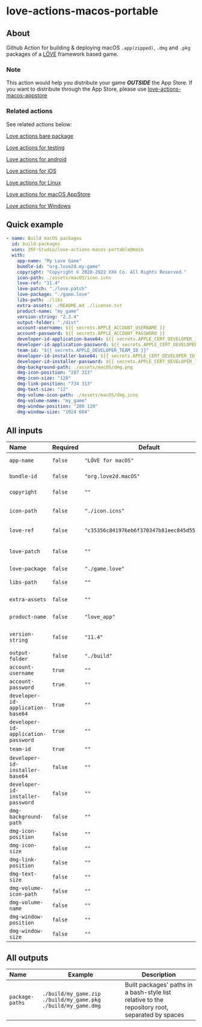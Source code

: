 # love-actions-macos-portable

## About

Github Action for building & deploying macOS `.app(zipped)`, `.dmg` and `.pkg` packages of a [LÖVE](https://love2d.org/) framework based game.

### Note

This action would help you distribute your game ***OUTSIDE*** the App Store.
If you want to distribute through the App Store, please use [love-actions-macos-appstore](https://github.com/marketplace/actions/love-actions-for-macos-appstore)

### Related actions

See related actions below:

[Love actions bare package](https://github.com/marketplace/actions/love-actions-bare-package)

[Love actions for testing](https://github.com/marketplace/actions/love-actions-for-testing)

[Love actions for android](https://github.com/marketplace/actions/love-actions-for-android)

[Love actions for iOS](https://github.com/marketplace/actions/love-actions-for-ios)

[Love actions for Linux](https://github.com/marketplace/actions/love-actions-for-linux)

[Love actions for macOS AppStore](https://github.com/marketplace/actions/love-actions-for-macos-appstore)

[Love actions for Windows](https://github.com/marketplace/actions/love-actions-for-windows)

## Quick example

```yaml
- name: Build macOS packages
  id: build-packages
  uses: 26F-Studio/love-actions-macos-portable@main
  with:
    app-name: "My Love Game"
    bundle-id: "org.love2d.my-game"
    copyright: "Copyright © 2020-2022 XXX Co. All Rights Reserved."
    icon-path: ./assets/macOS/icon.icns
    love-ref: "11.4"
    love-patch: "./love.patch"
    love-package: "./game.love"
    libs-path: ./libs
    extra-assets: ./README.md ./license.txt
    product-name: "my_game"
    version-string: "2.3.4"
    output-folder: "./dist"
    account-username: ${{ secrets.APPLE_ACCOUNT_USERNAME }}
    account-password: ${{ secrets.APPLE_ACCOUNT_PASSWORD }}
    developer-id-application-base64: ${{ secrets.APPLE_CERT_DEVELOPER_ID_APPLICATION }}
    developer-id-application-password: ${{ secrets.APPLE_CERT_DEVELOPER_ID_APPLICATION_PWD }}
    team-id: "${{ secrets.APPLE_DEVELOPER_TEAM_ID }}"
    developer-id-installer-base64: ${{ secrets.APPLE_CERT_DEVELOPER_ID_INSTALLER }}
    developer-id-installer-password: ${{ secrets.APPLE_CERT_DEVELOPER_ID_INSTALLER_PWD }}
    dmg-background-path: ./assets/macOS/dmg.png
    dmg-icon-position: "287 313"
    dmg-icon-size: "128"
    dmg-link-position: "734 313"
    dmg-text-size: "12"
    dmg-volume-icon-path: ./assets/macOS/dmg.icns
    dmg-volume-name: "my_game"
    dmg-window-position: "200 120"
    dmg-window-size: "1024 604"
```

## All inputs

| Name                                | Required | Default              | Description                                                                                        |
| :---------------------------------- | -------- | -------------------- | -------------------------------------------------------------------------------------------------- |
| `app-name`                          | `false`  | `"LÖVE for macOS"`   | App display name. Used in `platform/xcode/macosx/love-macosx.plist`                                |
| `bundle-id`                         | `false`  | `"org.love2d.macOS"` | App bundle id. Used in `platform/xcode/love.xcodeproj/project.pbxproj`                             |
| `copyright`                         | `false`  | `""`                 | App copyright info. Used in `platform/xcode/macosx/love-macosx.plist`                              |
| `icon-path`                         | `false`  | `"./icon.icns"`      | `.icns` format icon's path. Used in `platform/xcode/Images.xcassets/OS X AppIcon.appiconset`       |
| `love-ref`                          | `false`  | `"c35356c841976eb6f370347b81eec845d5520338"` | LÖVE git ref. Could be commit hash, tags or branch name                    |
| `love-patch`                        | `false`  | `""`                 | Git patch file path for the LÖVE repo. The patch must start from `love-ref`. You can use `git diff -p <tag1> <tag2>` to get the patch file |
| `love-package`                      | `false`  | `"./game.love"`      | `.love` game package file path                                                                     |
| `libs-path`                         | `false`  | `""`                 | Path to the libraries folder. Would copy all contents to `platform/xcode/` excluding top folder    |
| `extra-assets`                      | `false`  | `""`                 | List of folder & file paths to be added to `platform/xcode/`. Separated by spaces                  |
| `product-name`                      | `false`  | `"love_app"`         | Base name of the package. Used to rename products                                                  |
| `version-string`                    | `false`  | `"11.4"`             | App version string no more than 3 numbers. Used in `platform/xcode/love.xcodeproj/project.pbxproj` |
| `output-folder`                     | `false`  | `"./build"`          | Built packages output folder                                                                       |
| `account-username`                  | `true`   | `""`                 | Apple ID username. Used to sign the app                                                            |
| `account-password`                  | `true`   | `""`                 | App specified password. Used to sign the app                                                       |
| `developer-id-application-base64`   | `true`   | `""`                 | Developer ID Application certificate base64 content. Used to sign the app                          |
| `developer-id-application-password` | `true`   | `""`                 | Developer ID Application certificate password. Used to sign the app                                |
| `team-id`                           | `true`   | `""`                 | Developer team id. Used to sign the app                                                            |
| `developer-id-installer-base64`     | `false`  | `""`                 | Developer ID Installer certificate base64 content. Used to sign the .pkg                           |
| `developer-id-installer-password`   | `false`  | `""`                 | Developer ID Installer certificate password. Used to sign the .pkg                                 |
| `dmg-background-path`               | `false`  | `""`                 | DMG background path. Used to create .dmg                                                           |
| `dmg-icon-position`                 | `false`  | `""`                 | DMG icon position. Used to create .dmg                                                             |
| `dmg-icon-size`                     | `false`  | `""`                 | DMG icon size. Used to create .dmg                                                                 |
| `dmg-link-position`                 | `false`  | `""`                 | DMG drop link position. Used to create .dmg                                                        |
| `dmg-text-size`                     | `false`  | `""`                 | DMG text size. Used to create .dmg                                                                 |
| `dmg-volume-icon-path`              | `false`  | `""`                 | DMG volume icon path. Used to create .dmg                                                          |
| `dmg-volume-name`                   | `false`  | `""`                 | DMG volume name. Used to create .dmg                                                               |
| `dmg-window-position`               | `false`  | `""`                 | DMG window position. Used to create .dmg                                                           |
| `dmg-window-size`                   | `false`  | `""`                 | DMG window size. Used to create .dmg                                                               |

## All outputs

| Name              | Example                                                         | Description                                                                                     |
| :---------------- | --------------------------------------------------------------- | ----------------------------------------------------------------------------------------------- |
| `package-paths`   | `./build/my_game.zip ./build/my_game.pkg ./build/my_game.dmg`   | Built packages' paths in a bash-style list relative to the repository root, separated by spaces |
